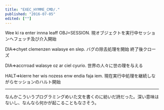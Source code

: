 ```yaml
---
title: "EXEC_HYMME_CMD/."
published: "2016-07-05"
edited: [""]
---
```


Wee ki ra enter innna leaff OBJ=SESSION.
現オブジェクトを実行中セッションへフェッチ及び介入開始

DIA=>chyet clemenzen walasye en slep.
バグの除去処理を開始 終了後クローズ

DIA=>accrroad walasye oz ar ciel cyurio.
世界の人々に世の理を与える

HALT=>kierre her wis nozess enw endia faja iem.
現在実行中処理を継続しながらセッションのハルト開始

---

なんかこういうプログラミングめいた文を書くのに紡いだ詩だった。深い意味はないし、なんなら何かが起こることもなさそう。
